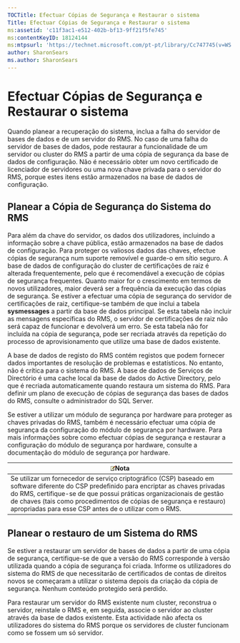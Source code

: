 ```yaml
---
TOCTitle: Efectuar Cópias de Segurança e Restaurar o sistema
Title: Efectuar Cópias de Segurança e Restaurar o sistema
ms:assetid: 'c11f3ac1-e512-402b-bf13-9ff21f5fe745'
ms:contentKeyID: 18124144
ms:mtpsurl: 'https://technet.microsoft.com/pt-pt/library/Cc747745(v=WS.10)'
author: SharonSears
ms.author: SharonSears
---
```


Efectuar Cópias de Segurança e Restaurar o sistema
==================================================

Quando planear a recuperação do sistema, inclua a falha do servidor de bases de dados e de um servidor do RMS. No caso de uma falha do servidor de bases de dados, pode restaurar a funcionalidade de um servidor ou cluster do RMS a partir de uma cópia de segurança da base de dados de configuração. Não é necessário obter um novo certificado de licenciador de servidores ou uma nova chave privada para o servidor do RMS, porque estes itens estão armazenados na base de dados de configuração.

Planear a Cópia de Segurança do Sistema do RMS
----------------------------------------------

Para além da chave do servidor, os dados dos utilizadores, incluindo a informação sobre a chave pública, estão armazenados na base de dados de configuração. Para proteger os valiosos dados das chaves, efectue cópias de segurança num suporte removível e guarde-o em sítio seguro. A base de dados de configuração do cluster de certificações de raiz é alterada frequentemente, pelo que é recomendável a execução de cópias de segurança frequentes. Quanto maior for o crescimento em termos de novos utilizadores, maior deverá ser a frequência da execução das cópias de segurança. Se estiver a efectuar uma cópia de segurança do servidor de certificações de raiz, certifique-se também de que inclui a tabela **sysmessages** a partir da base de dados principal. Se esta tabela não incluir as mensagens específicas do RMS, o servidor de certificações de raiz não será capaz de funcionar e devolverá um erro. Se esta tabela não for incluída na cópia de segurança, pode ser recriada através da repetição do processo de aprovisionamento que utilize uma base de dados existente.

A base de dados de registo do RMS contém registos que podem fornecer dados importantes de resolução de problemas e estatísticos. No entanto, não é crítica para o sistema do RMS. A base de dados de Serviços de Directório é uma cache local da base de dados do Active Directory, pelo que é recriada automaticamente quando restaura um sistema do RMS. Para definir um plano de execução de cópias de segurança das bases de dados do RMS, consulte o administrador do SQL Server.

Se estiver a utilizar um módulo de segurança por hardware para proteger as chaves privadas do RMS, também é necessário efectuar uma cópia de segurança da configuração do módulo de segurança por hardware. Para mais informações sobre como efectuar cópias de segurança e restaurar a configuração do módulo de segurança por hardware, consulte a documentação do módulo de segurança por hardware.

| ![](/security-updates/images/Cc747745.note(WS.10).gif)Nota                                                                                                                                                                                                                                                                             |
|---------------------------------------------------------------------------------------------------------------------------------------------------------------------------------------------------------------------------------------------------------------------------------------------------------------------------------------------------|
| Se utilizar um fornecedor de serviço criptográfico (CSP) baseado em software diferente do CSP predefinido para encriptar as chaves privadas do RMS, certifique-se de que possui práticas organizacionais de gestão de chaves (tais como procedimentos de cópias de segurança e restauro) apropriadas para esse CSP antes de o utilizar com o RMS. |

Planear o restauro de um Sistema do RMS
---------------------------------------

Se estiver a restaurar um servidor de bases de dados a partir de uma cópia de segurança, certifique-se de que a versão do RMS corresponde à versão utilizada quando a cópia de segurança foi criada. Informe os utilizadores do sistema do RMS de que necessitarão de certificados de contas de direitos novos se começaram a utilizar o sistema depois da criação da cópia de segurança. Nenhum conteúdo protegido será perdido.

Para restaurar um servidor do RMS existente num cluster, reconstrua o servidor, reinstale o RMS e, em seguida, associe o servidor ao cluster através da base de dados existente. Esta actividade não afecta os utilizadores do sistema do RMS porque os servidores de cluster funcionam como se fossem um só servidor.
